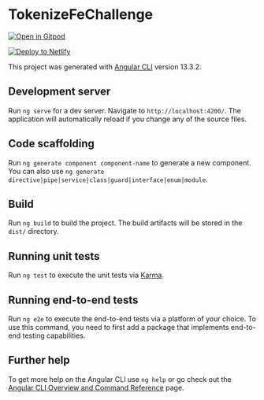 # TokenizeFeChallenge

[![Open in Gitpod](https://gitpod.io/button/open-in-gitpod.svg)](https://gitpod.io/#https://github.com/InNoobWeTrust/tokenize_fe_challenge)

[![Deploy to
Netlify](https://www.netlify.com/img/deploy/button.svg)](https://app.netlify.com/start/deploy?repository=https://github.com/InNoobWeTrust/tokenize_fe_challenge)

This project was generated with [Angular CLI](https://github.com/angular/angular-cli) version 13.3.2.

## Development server

Run `ng serve` for a dev server. Navigate to `http://localhost:4200/`. The application will automatically reload if you change any of the source files.

## Code scaffolding

Run `ng generate component component-name` to generate a new component. You can also use `ng generate directive|pipe|service|class|guard|interface|enum|module`.

## Build

Run `ng build` to build the project. The build artifacts will be stored in the `dist/` directory.

## Running unit tests

Run `ng test` to execute the unit tests via [Karma](https://karma-runner.github.io).

## Running end-to-end tests

Run `ng e2e` to execute the end-to-end tests via a platform of your choice. To use this command, you need to first add a package that implements end-to-end testing capabilities.

## Further help

To get more help on the Angular CLI use `ng help` or go check out the [Angular CLI Overview and Command Reference](https://angular.io/cli) page.
